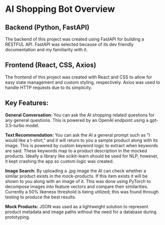 # AI Shopping Bot Overview

## Backend (Python, FastAPI)
The backend of this project was created using FastAPI for building a RESTFUL API. FastAPI was selected because of its dev friendly documentation and my familiarity with it.

## Frontend (React, CSS, Axios)
The frontend of this project was created with React and CSS to allow for easy state management and custom styling, respectively. Axios was used to handle HTTP requests due to its simplicity.

## Key Features:
__General Conversation:__ You can ask the AI shopping related questions for any general questions. This is powered by an OpenAI endpoint using a gpt-3.5-turbo model.  

__Text Recommendation:__ You can ask the AI a general prompt such as "I would like a t-shirt," and it will return to you a sample product along with its image.
This is powered by custom keyword logic to extract when keywords are said. These keywords map to a product description in the mocked products. Ideally a library like scikit-learn should be used for NLP, however, it kept crashing
the app so custom logic was created.

__Image Search:__ By uploading a .jpg image the AI can check whether a similar product exists in the mock-products. If this item exists it will be shown to you along with an image of it. This was done using PyTorch to 
decompose images into feature vectors and compare their similarities. Currently a 50% likeness threshold is being utilized; this was found through testing to produce the best results.

__Mock Products:__ JSON was used as a lightweight solution to represent product metadata and image paths without the need for a database during prototyping.

